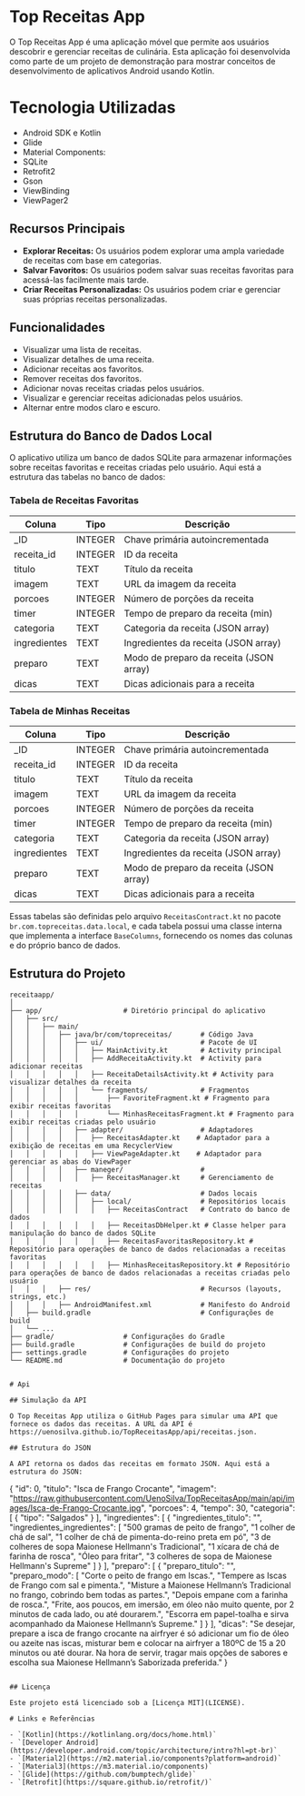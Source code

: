 # Top Receitas App

O Top Receitas App é uma aplicação móvel que permite aos usuários descobrir e gerenciar receitas de culinária. Esta aplicação foi desenvolvida como parte de um projeto de demonstração para mostrar conceitos de desenvolvimento de aplicativos Android usando Kotlin.

# Tecnologia Utilizadas

- Android SDK e Kotlin
- Glide
- Material Components:
- SQLite
- Retrofit2
- Gson
- ViewBinding
- ViewPager2


## Recursos Principais

- **Explorar Receitas:** Os usuários podem explorar uma ampla variedade de receitas com base em categorias.
- **Salvar Favoritos:** Os usuários podem salvar suas receitas favoritas para acessá-las facilmente mais tarde.
- **Criar Receitas Personalizadas:** Os usuários podem criar e gerenciar suas próprias receitas personalizadas.

## Funcionalidades

- Visualizar uma lista de receitas.
- Visualizar detalhes de uma receita.
- Adicionar receitas aos favoritos.
- Remover receitas dos favoritos.
- Adicionar novas receitas criadas pelos usuários.
- Visualizar e gerenciar receitas adicionadas pelos usuários.
- Alternar entre modos claro e escuro.

## Estrutura do Banco de Dados Local

O aplicativo utiliza um banco de dados SQLite para armazenar informações sobre receitas favoritas e receitas criadas pelo usuário. Aqui está a estrutura das tabelas no banco de dados:

### Tabela de Receitas Favoritas

| Coluna                | Tipo    | Descrição                          |
|-----------------------|---------|------------------------------------|
| _ID                   | INTEGER | Chave primária autoincrementada    |
| receita_id            | INTEGER | ID da receita                      |
| titulo                | TEXT    | Título da receita                  |
| imagem                | TEXT    | URL da imagem da receita           |
| porcoes               | INTEGER | Número de porções da receita       |
| timer                 | INTEGER | Tempo de preparo da receita (min)  |
| categoria             | TEXT    | Categoria da receita (JSON array)  |
| ingredientes          | TEXT    | Ingredientes da receita (JSON array) |
| preparo               | TEXT    | Modo de preparo da receita (JSON array) |
| dicas                 | TEXT    | Dicas adicionais para a receita    |

### Tabela de Minhas Receitas

| Coluna                | Tipo    | Descrição                          |
|-----------------------|---------|------------------------------------|
| _ID                   | INTEGER | Chave primária autoincrementada    |
| receita_id            | INTEGER | ID da receita                      |
| titulo                | TEXT    | Título da receita                  |
| imagem                | TEXT    | URL da imagem da receita           |
| porcoes               | INTEGER | Número de porções da receita       |
| timer                 | INTEGER | Tempo de preparo da receita (min)  |
| categoria             | TEXT    | Categoria da receita (JSON array)  |
| ingredientes          | TEXT    | Ingredientes da receita (JSON array) |
| preparo               | TEXT    | Modo de preparo da receita (JSON array) |
| dicas                 | TEXT    | Dicas adicionais para a receita    |

Essas tabelas são definidas pelo arquivo `ReceitasContract.kt` no pacote `br.com.topreceitas.data.local`, e cada tabela possui uma classe interna que implementa a interface `BaseColumns`, fornecendo os nomes das colunas e do próprio banco de dados.

## Estrutura do Projeto

```plaintext
receitaapp/
│
├── app/                    # Diretório principal do aplicativo
│   ├── src/
│   │   ├── main/
│   │   │   ├── java/br/com/topreceitas/       # Código Java
│   │   │   │   ├── ui/                        # Pacote de UI
│   │   │   │   │   ├── MainActivity.kt        # Activity principal
│   │   │   │   │   ├── AddReceitaActivity.kt  # Activity para adicionar receitas
│   │   │   │   │   ├── ReceitaDetailsActivity.kt # Activity para visualizar detalhes da receita
│   │   │   │   │   └── fragments/             # Fragmentos
│   │   │   │   │       ├── FavoriteFragment.kt # Fragmento para exibir receitas favoritas
│   │   │   │   │       └── MinhasReceitasFragment.kt # Fragmento para exibir receitas criadas pelo usuário
│   │   │   │   ├── adapter/                   # Adaptadores
│   │   │   │   │   ├── ReceitasAdapter.kt    # Adaptador para a exibição de receitas em uma RecyclerView
│   │   │   │   │   ├── ViewPageAdapter.kt    # Adaptador para gerenciar as abas do ViewPager
│   │   │   │   ├── maneger/                   #
│   │   │   │   │   ├── ReceitasManager.kt     # Gerenciamento de receitas
│   │   │   │   ├── data/                      # Dados locais
│   │   │   │   │   ├── local/                 # Repositórios locais
│   │   │   │   │   │   ├── ReceitasContract   # Contrato do banco de dados
│   │   │   │   │   │   ├── ReceitasDbHelper.kt # Classe helper para manipulação do banco de dados SQLite
│   │   │   │   │   │   ├── ReceitasFavoritasRepository.kt # Repositório para operações de banco de dados relacionadas a receitas favoritas
│   │   │   │   │   │   ├── MinhasReceitasRepository.kt # Repositório para operações de banco de dados relacionadas a receitas criadas pelo usuário
│   │   │   ├── res/                           # Recursos (layouts, strings, etc.)
│   │   │   ├── AndroidManifest.xml            # Manifesto do Android
│   ├── build.gradle                           # Configurações de build
│   └── ...
├── gradle/                 # Configurações do Gradle
├── build.gradle            # Configurações de build do projeto
├── settings.gradle         # Configurações do projeto
└── README.md               # Documentação do projeto


# Api

## Simulação da API

O Top Receitas App utiliza o GitHub Pages para simular uma API que fornece os dados das receitas. A URL da API é https://uenosilva.github.io/TopReceitasApp/api/receitas.json.

## Estrutura do JSON

A API retorna os dados das receitas em formato JSON. Aqui está a estrutura do JSON:

```
{
  "id": 0,
  "titulo": "Isca de Frango Crocante",
  "imagem": "https://raw.githubusercontent.com/UenoSilva/TopReceitasApp/main/api/images/Isca-de-Frango-Crocante.jpg",
  "porcoes": 4,
  "tempo": 30,
  "categoria": [
    {
      "tipo": "Salgados"
    }
  ],
  "ingredientes": [
    {
      "ingredientes_titulo": "",
      "ingredientes_ingredientes": [
        "500 gramas de peito de frango",
        "1 colher de chá de sal",
        "1 colher de chá de pimenta-do-reino preta em pó",
        "3 de colheres de sopa Maionese Hellmann's Tradicional",
        "1 xícara de chá de farinha de rosca",
        "Óleo para fritar",
        "3 colheres de sopa de Maionese Hellmann's Supreme"
      ]
    }
  ],
  "preparo": [
    {
      "preparo_titulo": "",
      "preparo_modo": [
        "Corte o peito de frango em Iscas.",
        "Tempere as Iscas de Frango com sal e pimenta.",
        "Misture a Maionese Hellmann’s Tradicional no frango, cobrindo bem todas as partes.",
        "Depois empane com a farinha de rosca.",
        "Frite, aos poucos, em imersão, em óleo não muito quente, por 2 minutos de cada lado, ou até dourarem.",
        "Escorra em papel-toalha e sirva acompanhado da Maionese Hellmann’s Supreme."
      ]
    }
  ],
  "dicas": "Se desejar, prepare a isca de frango crocante na airfryer é só adicionar um fio de óleo ou azeite nas iscas, misturar bem e colocar na airfryer a 180ºC de 15 a 20 minutos ou até dourar. Na hora de servir, tragar mais opções de sabores e escolha sua Maionese Hellmann’s Saborizada preferida."
}
```

## Licença

Este projeto está licenciado sob a [Licença MIT](LICENSE).

# Links e Referências 

- `[Kotlin](https://kotlinlang.org/docs/home.html)`
- `[Developer Android](https://developer.android.com/topic/architecture/intro?hl=pt-br)`
- `[Material2](https://m2.material.io/components?platform=android)`
- `[Material3](https://m3.material.io/components)`
- `[Glide](https://github.com/bumptech/glide)`
- `[Retrofit](https://square.github.io/retrofit/)`

